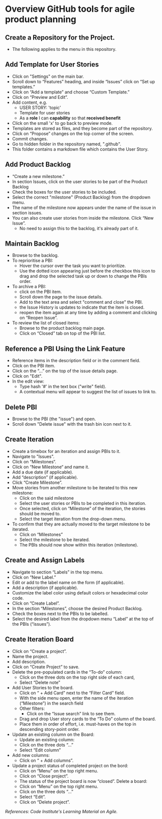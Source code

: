 # Overview GitHub tools for agile product planning

## Create a Repository for the Project.
- The following applies to the menu in this repository.

## Add Template for User Stories

- Click on "Settings" on the main bar.
- Scroll down to “Features” heading, and inside “Issues” click on “Set up templates.”
- Click on “Add a template” and choose “Custom Template.”
- Click on “Preview and Edit”.
- Add content, e.g. 
  - USER STORY: 'topic'
  - Template for user stories
  - As a **role** I can **capability** so that **received benefit**
- Click on the small 'x' to go back to preview mode.
- Templates are stored as files, and they become part of the repository.
- Click on “Propose” changes on the top corner of the screen.
- Commit changes.
- Go to hidden folder in the repository named, ".github".
- This folder contains a markdown file which contains the User Story.

## Add Product Backlog

- “Create a new milestone.”
- In section Issues, click on the user stories to be part of the Product Backlog
- Check the boxes for the user stories to be included.
- Select the correct "milestone" (Product Backlog) from the dropdown menu.
- The name of the milestone now appears under the name of the issue in section issues.  
- You can also create user stories  from inside the milestone. Click “New Issue”.
  - No need to assign this to the backlog, it's already part of it.

## Maintain Backlog

- Browse to the backlog.
- To reprioritise a PBI:
  - Hover the cursor over the task you want to prioritize.
  - Use the dotted icon appearing just before the checkbox this icon to drag and drop the selected task up or down to change the PBIs order.
- To archive a PBI:
  - click on the PBI item.
  - Scroll down the page to the issue details.
  - Add to the text area and select "comment and close" the PBI.
  - the Issue History is updates  to indicate that the item is closed.
  - reopen the item again at any time by  adding a comment and clicking on “Reopen Issue”.
- To review the list of closed items:
  - Browse to the product backlog main page.
  - Click on “Closed” tab on top of the PBI list.

## Reference a PBI Using the Link Feature
- Reference items in the description field or in the comment field.
- Click on the PBI item.
- Click on the “...” on the  top of the issue details page.
- Click on "Edit".
- In the edit view:
  - Type hash '#' in the text box ("write" field).
  - A contextual menu will appear to suggest the list of issues to link to.


## Delete PBI
- Browse to the PBI (the "issue") and open.
- Scroll down "Delete issue" with the trash bin icon next to it.

## Create Iteration
- Create a  timebox for an iteration and assign PBIs to it.
- Navigate to "Issues".
- Click on “Milestones“.
- Click on “New Milestone“ and name it.
- Add a due date (if applicable).
- Add “description” (if applicable).
- Click “Create Milestone”.
- Move stories from another milestone to be iterated to this new milestone:
  - Click on the said milestone
  - Select the user stories or PBIs to be completed in this iteration. 
  - Once selected, click on “Milestone” of the iteration, the stories should be moved to.
  - Select the target iteration from the drop-down menu.
- To confirm that they are actually moved to the target milestone to be iterated.
  - Click on “Milestones”  
  - Select the milestone to be iterated.
  - The PBIs should now show within this iteration (milestone).

## Create and Assign Labels
- Navigate to section “Labels” in the top menu.
- Click on “New Label.”
- Edit or add to the label name on the form (if applicable).
- Add a description (if applicable).
- Customize the label color using default colors or hexadecimal color code.
- Click on ”Create Label”.
- In the section “Milestones”, choose the desired Product Backlog.
- Check the boxes next to the PBIs to be labelled.
- Select the desired label from the dropdown menu “Label” at the top of the PBIs (“issues”).

## Create Iteration Board 
- Click on “Create a project”.
- Name the project.
- Add description.
- Click on “Create Project” to save. 
- Delete the  pre-populated cards in the “To-do” column:
  - Click on the three dots on the top right  side of each card, 
  - Select “Delete note”
- Add User Stories to the board.
  - Click on “ + Add Card” next to the “Filter Card” field.  
  - With the side menu open, enter the name of the iteration (“Milestone”) in the search field 
  - Other filters:
    - Click on the “Issue search” link to see them.
  - Drag and drop User story cards to the “To Do” column of the board. 
  - Place them in order of effort, i.e. must-haves on the top in descending story-point order.  
- Update an existing column on the Board:
  - Update an existing column:
  - Click on the three dots “…”
  - Select “Edit column”
- Add new columns:
  - Click on “ + Add columns”.
- Update a project status of completed project on the bord:
  - Click on “Menu” on the top right menu.
  - Click on “Close project”.
  - The status of the project board is now “closed”.
Delete a board:
  - Click on “Menu” on the top right menu.
  - Click on the three dots “…”
  - Select “Edit”.
  - Click on “Delete project”.





*References: Code Institute's Learning Material on Agile.*
